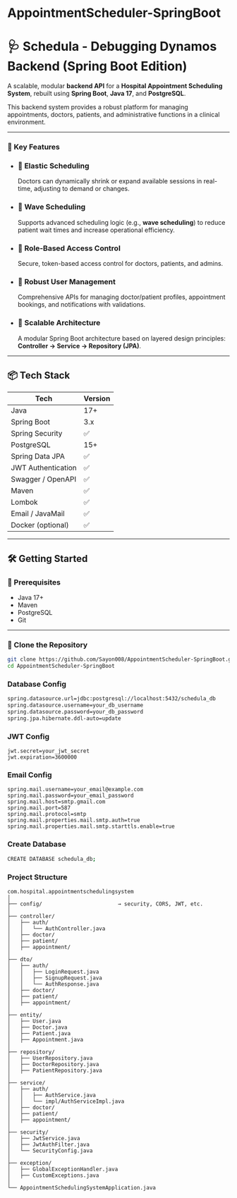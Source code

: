# AppointmentScheduler-SpringBoot

# 🩺 Schedula - Debugging Dynamos Backend (Spring Boot Edition)

A scalable, modular **backend API** for a **Hospital Appointment Scheduling System**, rebuilt using **Spring Boot**, **Java 17**, and **PostgreSQL**.

This backend system provides a robust platform for managing appointments, doctors, patients, and administrative functions in a clinical environment.

---

### 🚀 Key Features

- ### 🧠 **Elastic Scheduling**
  Doctors can dynamically shrink or expand available sessions in real-time, adjusting to demand or changes.

- ### 🌊 **Wave Scheduling**
  Supports advanced scheduling logic (e.g., **wave scheduling**) to reduce patient wait times and increase operational efficiency.

- ### 🔐 **Role-Based Access Control**
  Secure, token-based access control for doctors, patients, and admins.

- ### 👥 **Robust User Management**
  Comprehensive APIs for managing doctor/patient profiles, appointment bookings, and notifications with validations.

- ### 🧱 **Scalable Architecture**
  A modular Spring Boot architecture based on layered design principles: **Controller → Service → Repository (JPA)**.

---

## 📦 Tech Stack

| Tech                | Version      |
|---------------------|--------------|
| Java                | 17+          |
| Spring Boot         | 3.x          |
| Spring Security     | ✅           |
| PostgreSQL          | 15+          |
| Spring Data JPA     | ✅           |
| JWT Authentication  | ✅           |
| Swagger / OpenAPI   | ✅           |
| Maven               | ✅           |
| Lombok              | ✅           |
| Email / JavaMail    | ✅           |
| Docker (optional)   | ✅           |

---

## 🛠️ Getting Started

### 🧾 Prerequisites

- Java 17+
- Maven
- PostgreSQL
- Git

---

### 📁 Clone the Repository

```bash
git clone https://github.com/Sayon008/AppointmentScheduler-SpringBoot.git
cd AppointmentScheduler-SpringBoot

```

### Database Config
```bash
spring.datasource.url=jdbc:postgresql://localhost:5432/schedula_db
spring.datasource.username=your_db_username
spring.datasource.password=your_db_password
spring.jpa.hibernate.ddl-auto=update
```

### JWT Config

```
jwt.secret=your_jwt_secret
jwt.expiration=3600000
```

### Email Config

```
spring.mail.username=your_email@example.com
spring.mail.password=your_email_password
spring.mail.host=smtp.gmail.com
spring.mail.port=587
spring.mail.protocol=smtp
spring.mail.properties.mail.smtp.auth=true
spring.mail.properties.mail.smtp.starttls.enable=true
```

### Create Database

```bash
CREATE DATABASE schedula_db;
```

### Project Structure

```angular2html
com.hospital.appointmentschedulingsystem
│
├── config/                        → security, CORS, JWT, etc.
│
├── controller/
│   ├── auth/
│   │   └── AuthController.java
│   ├── doctor/
│   ├── patient/
│   ├── appointment/
│
├── dto/
│   ├── auth/
│   │   ├── LoginRequest.java
│   │   ├── SignupRequest.java
│   │   └── AuthResponse.java
│   ├── doctor/
│   ├── patient/
│   ├── appointment/
│
├── entity/
│   ├── User.java
│   ├── Doctor.java
│   ├── Patient.java
│   ├── Appointment.java
│
├── repository/
│   ├── UserRepository.java
│   ├── DoctorRepository.java
│   ├── PatientRepository.java
│
├── service/
│   ├── auth/
│   │   ├── AuthService.java
│   │   └── impl/AuthServiceImpl.java
│   ├── doctor/
│   ├── patient/
│   ├── appointment/
│
├── security/
│   ├── JwtService.java
│   ├── JwtAuthFilter.java
│   └── SecurityConfig.java
│
├── exception/
│   ├── GlobalExceptionHandler.java
│   ├── CustomExceptions.java
│
└── AppointmentSchedulingSystemApplication.java

```